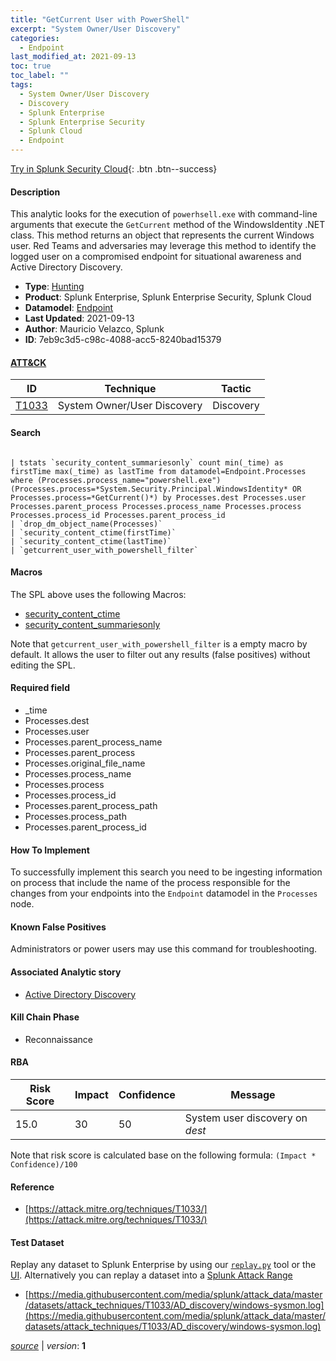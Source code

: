 ```yaml
---
title: "GetCurrent User with PowerShell"
excerpt: "System Owner/User Discovery"
categories:
  - Endpoint
last_modified_at: 2021-09-13
toc: true
toc_label: ""
tags:
  - System Owner/User Discovery
  - Discovery
  - Splunk Enterprise
  - Splunk Enterprise Security
  - Splunk Cloud
  - Endpoint
---
```




[Try in Splunk Security Cloud](https://www.splunk.com/en_us/cyber-security.html){: .btn .btn--success}

#### Description

This analytic looks for the execution of `powerhsell.exe` with command-line arguments that execute the `GetCurrent` method of the WindowsIdentity .NET class. This method returns an object that represents the current Windows user. Red Teams and adversaries may leverage this method to identify the logged user on a compromised endpoint for situational awareness and Active Directory Discovery.

- **Type**: [Hunting](https://github.com/splunk/security_content/wiki/Detection-Analytic-Types)
- **Product**: Splunk Enterprise, Splunk Enterprise Security, Splunk Cloud
- **Datamodel**: [Endpoint](https://docs.splunk.com/Documentation/CIM/latest/User/Endpoint)
- **Last Updated**: 2021-09-13
- **Author**: Mauricio Velazco, Splunk
- **ID**: 7eb9c3d5-c98c-4088-acc5-8240bad15379


#### [ATT&CK](https://attack.mitre.org/)

| ID             | Technique        |  Tactic             |
| -------------- | ---------------- |-------------------- |
| [T1033](https://attack.mitre.org/techniques/T1033/) | System Owner/User Discovery | Discovery |

#### Search

```

| tstats `security_content_summariesonly` count min(_time) as firstTime max(_time) as lastTime from datamodel=Endpoint.Processes where (Processes.process_name="powershell.exe") (Processes.process=*System.Security.Principal.WindowsIdentity* OR Processes.process=*GetCurrent()*) by Processes.dest Processes.user Processes.parent_process Processes.process_name Processes.process Processes.process_id Processes.parent_process_id 
| `drop_dm_object_name(Processes)` 
| `security_content_ctime(firstTime)` 
| `security_content_ctime(lastTime)` 
| `getcurrent_user_with_powershell_filter`
```

#### Macros
The SPL above uses the following Macros:
* [security_content_ctime](https://github.com/splunk/security_content/blob/develop/macros/security_content_ctime.yml)
* [security_content_summariesonly](https://github.com/splunk/security_content/blob/develop/macros/security_content_summariesonly.yml)

Note that `getcurrent_user_with_powershell_filter` is a empty macro by default. It allows the user to filter out any results (false positives) without editing the SPL.

#### Required field
* _time
* Processes.dest
* Processes.user
* Processes.parent_process_name
* Processes.parent_process
* Processes.original_file_name
* Processes.process_name
* Processes.process
* Processes.process_id
* Processes.parent_process_path
* Processes.process_path
* Processes.parent_process_id


#### How To Implement
To successfully implement this search you need to be ingesting information on process that include the name of the process responsible for the changes from your endpoints into the `Endpoint` datamodel in the `Processes` node.

#### Known False Positives
Administrators or power users may use this command for troubleshooting.

#### Associated Analytic story
* [Active Directory Discovery](/stories/active_directory_discovery)


#### Kill Chain Phase
* Reconnaissance



#### RBA

| Risk Score  | Impact      | Confidence   | Message      |
| ----------- | ----------- |--------------|--------------|
| 15.0 | 30 | 50 | System user discovery on $dest$ |


Note that risk score is calculated base on the following formula: `(Impact * Confidence)/100`



#### Reference

* [https://attack.mitre.org/techniques/T1033/](https://attack.mitre.org/techniques/T1033/)



#### Test Dataset
Replay any dataset to Splunk Enterprise by using our [`replay.py`](https://github.com/splunk/attack_data#using-replaypy) tool or the [UI](https://github.com/splunk/attack_data#using-ui).
Alternatively you can replay a dataset into a [Splunk Attack Range](https://github.com/splunk/attack_range#replay-dumps-into-attack-range-splunk-server)

* [https://media.githubusercontent.com/media/splunk/attack_data/master/datasets/attack_techniques/T1033/AD_discovery/windows-sysmon.log](https://media.githubusercontent.com/media/splunk/attack_data/master/datasets/attack_techniques/T1033/AD_discovery/windows-sysmon.log)



[*source*](https://github.com/splunk/security_content/tree/develop/detections/endpoint/getcurrent_user_with_powershell.yml) \| *version*: **1**